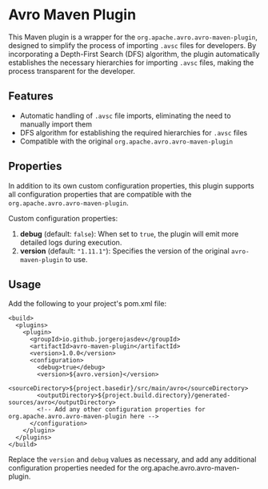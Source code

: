 # Avro Maven Plugin

This Maven plugin is a wrapper for the `org.apache.avro.avro-maven-plugin`, designed to simplify the process of
importing `.avsc` files for developers. By incorporating a Depth-First Search (DFS) algorithm, the plugin automatically
establishes the necessary hierarchies for importing `.avsc` files, making the process transparent for the developer.

## Features

- Automatic handling of `.avsc` file imports, eliminating the need to manually import them
- DFS algorithm for establishing the required hierarchies for `.avsc` files
- Compatible with the original `org.apache.avro.avro-maven-plugin`

## Properties

In addition to its own custom configuration properties, this plugin supports all configuration properties that are
compatible with the `org.apache.avro.avro-maven-plugin`.

Custom configuration properties:

1. **debug** (default: `false`): When set to `true`, the plugin will emit more detailed logs during execution.
2. **version** (default: `"1.11.1"`): Specifies the version of the original `avro-maven-plugin` to use.

## Usage

Add the following to your project's pom.xml file:

```
<build>
  <plugins>
    <plugin>
      <groupId>io.github.jorgerojasdev</groupId>
      <artifactId>avro-maven-plugin</artifactId>
      <version>1.0.0</version>
      <configuration>
        <debug>true</debug>
        <version>${avro.version}</version>
        <sourceDirectory>${project.basedir}/src/main/avro</sourceDirectory>
        <outputDirectory>${project.build.directory}/generated-sources/avro</outputDirectory>
        <!-- Add any other configuration properties for org.apache.avro.avro-maven-plugin here -->
      </configuration>
    </plugin>
  </plugins>
</build>
```

Replace the `version` and `debug` values as necessary, and add any additional configuration properties needed for the
org.apache.avro.avro-maven-plugin.